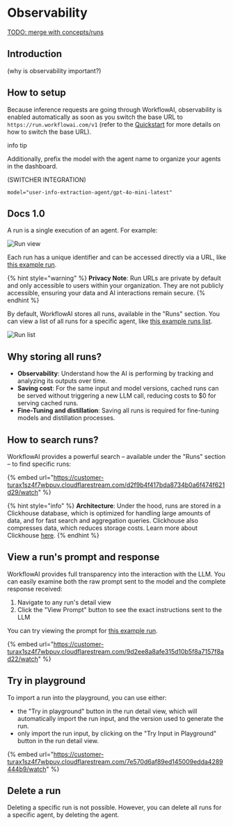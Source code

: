 # Observability

[TODO: merge with concepts/runs](/docs/concepts/runs.md)

## Introduction

(why is observability important?)

## How to setup

Because inference requests are going through WorkflowAI, observability is enabled automatically as soon as you switch the base URL to `https://run.workflowai.com/v1` (refer to the [Quickstart](../getting-started/quickstart.md) for more details on how to switch the base URL).

info tip

Additionally, prefix the model with the agent name to organize your agents in the dashboard.

(SWITCHER INTEGRATION)

```
model="user-info-extraction-agent/gpt-4o-mini-latest"
```

## Docs 1.0

A run is a single execution of an agent. For example:

![Run view](</docs/assets/images/runs/run-view.png>)

Each run has a unique identifier and can be accessed directly via a URL, like [this example run](https://workflowai.com/docs/agents/review-summary-generator/runs/0195dd7a-6977-7197-7ec3-4fc44ade50dc).

{% hint style="warning" %}
**Privacy Note**: Run URLs are private by default and only accessible to users within your organization. They are not publicly accessible, ensuring your data and AI interactions remain secure.
{% endhint %}

By default, WorkflowAI stores all runs, available in the "Runs" section. You can view a list of all runs for a specific agent, like [this example runs list](https://workflowai.com/docs/agents/review-summary-generator/1/runs?page=0).

![Run list](</docs/assets/images/runs/list-runs.png>)

## Why storing all runs?
- **Observability**: Understand how the AI is performing by tracking and analyzing its outputs over time.
- **Saving cost**: For the same input and model versions, cached runs can be served without triggering a new LLM call, reducing costs to $0 for serving cached runs.
- **Fine-Tuning and distillation**: Saving all runs is required for fine-tuning models and distillation processes.

## How to search runs?
WorkflowAI provides a powerful search – available under the "Runs" section – to find specific runs:

{% embed url="https://customer-turax1sz4f7wbpuv.cloudflarestream.com/d2f9b4f417bda8734b0a6f474f621d29/watch" %}

{% hint style="info" %}
**Architecture**: Under the hood, runs are stored in a Clickhouse database, which is optimized for handling large amounts of data, and for fast search and aggregation queries. Clickhouse also compresses data, which reduces storage costs. Learn more about Clickhouse [here](https://clickhouse.com/docs/en/introduction).
{% endhint %}

## View a run's prompt and response

WorkflowAI provides full transparency into the interaction with the LLM. You can easily examine both the raw prompt sent to the model and the complete response received:

1. Navigate to any run's detail view
2. Click the "View Prompt" button to see the exact instructions sent to the LLM

You can try viewing the prompt for [this example run](https://workflowai.com/docs/agents/review-summary-generator/runs/0195dd7a-6977-7197-7ec3-4fc44ade50dc).

{% embed url="https://customer-turax1sz4f7wbpuv.cloudflarestream.com/9d2ee8a8afe315d10b5f8a7157f8ad22/watch" %}

## Try in playground

To import a run into the playground, you can use either:
- the "Try in playground" button in the run detail view, which will automatically import the run input, and the version used to generate the run.
- only import the run input, by clicking on the "Try Input in Playground" button in the run detail view.

{% embed url="https://customer-turax1sz4f7wbpuv.cloudflarestream.com/7e570d6af89ed145009edda4289444b9/watch" %}

## Delete a run

Deleting a specific run is not possible. However, you can delete all runs for a specific agent, by deleting the agent.